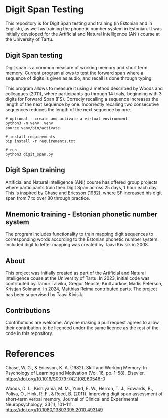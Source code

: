 # Digit Span Testing

This repository is for Digit Span testing and training (in Estonian and in English), as well as training the phonetic number system in Estonian. It was initially developed for the Artificial and Natural Intelligence (ANI) course at the University of Tartu.

## Digit Span testing

Digit span is a common measure of working memory and short term memory. Current program allows to test the forward span where a sequence of digits is given as audio, and recall is done through typing. 

This program allows to measure it using a method described by Woods and colleagues (2011), where participants go through 14 trials, beginning with 3 digits for Forward Span (FS). Correcly recalling a sequence increases the length of the next sequence by one. Incorrectly recalling two consecutive sequences reduces the length of the next sequence by one.

```
# optional - create and activate a virtual environment
python3 -m venv .venv
source venv/bin/activate

# install requirements
pip install -r requirements.txt

# run
python3 digit_span.py
```

## Digit Span training

Artificial and Natural Intelligence (ANI) course has offered group projects where participants train their Digit Span across 25 days, 1 hour each day. This is inspired by Chase and Ericsson (1982), where SF increased his digit span from 7 to over 80 through practice.

## Mnemonic training - Estonian phonetic number system

The program includes functionality to train mapping digit sequences to corresponding words according to the Estonian phonetic number system. Included digit to letter mapping was created by Taavi Kivisik in 2008.

## About

This project was initially created as part of the Artificial and Natural Intelligence couse at the University of Tartu. In 2023, initial code was contributed by Tamur Talviku, Gregor Nepste, Kirill Jurkov, Madis Peterson, Kristjan Solmann. In 2024, Matthias Reima contributed parts. The project has been supervised by Taavi Kivisik.

## Contributions

Contributions are welcome. Anyone making a pull request agrees to allow their contribution to be licenced under the same licence as the rest of the code in this repository.

# References

Chase, W. G., & Ericsson, K. A. (1982). Skill and Working Memory. In Psychology of Learning and Motivation (Vol. 16, pp. 1–58). Elsevier. https://doi.org/10.1016/S0079-7421(08)60546-0

Woods, D. L., Kishiyama, M. M., Yund, E. W., Herron, T. J., Edwards, B., Poliva, O., Hink, R. F., & Reed, B. (2011). Improving digit span assessment of short-term verbal memory. Journal of Clinical and Experimental Neuropsychology, 33(1), 101–111. https://doi.org/10.1080/13803395.2010.493149